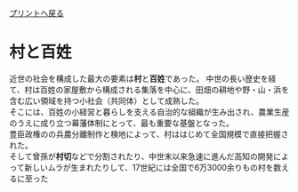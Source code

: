 [プリントへ戻る](https://kazu-321.github.io/japanese-history-3/)
# 村と百姓
近世の社会を構成した最大の要素は**村**と**百姓**であった。
中世の長い歴史を経て、村は百姓の家屋敷から構成される集落を中心に、田畑の耕地や野・山・浜を含む広い領域を持つ小社会（共同体）として成熟した。  
そこには、百姓の小経営と暮らしを支える自治的な組織が生み出され、農業生産のうえに成り立つ幕藩体制にとって、最も重要な基盤となった。  
豊臣政権のの兵農分離制作と検地によって、村ははじめて全国規模で直接把握された。  
そして曾孫が**村切**などで分割されたり、中世末以来急速に進んだ高知の開発によって新しいムラが生まれたりして、17世紀には全国で6万3000余りもの村を数えるに至った
